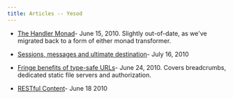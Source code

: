 ```yaml
---
title: Articles -- Yesod
---
```

* [The Handler Monad](http://www.snoyman.com/blog/entry/handler-monad/)- June 15, 2010. Slightly out-of-date, as we've migrated back to a form of either monad transformer.

* [Sessions, messages and ultimate destination](http://www.snoyman.com/blog/entry/sessions/)- July 16, 2010

* [Fringe benefits of type-safe URLs](http://www.snoyman.com/blog/entry/fringe-benefits-typesafe-urls/)- June 24, 2010. Covers breadcrumbs, dedicated static file servers and authorization.

* [RESTful Content](http://www.snoyman.com/blog/entry/restful-content/)- June 18 2010
